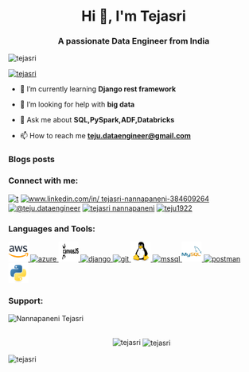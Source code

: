 <h1 align="center">Hi 👋, I'm Tejasri</h1>
<h3 align="center">A passionate Data Engineer from India</h3>

<p align="left"> <img src="https://komarev.com/ghpvc/?username=tejasri&label=Profile%20views&color=0e75b6&style=flat" alt="tejasri" /> </p>

<p align="left"> <a href="https://github.com/ryo-ma/github-profile-trophy"><img src="https://github-profile-trophy.vercel.app/?username=tejasri" alt="tejasri" /></a> </p>

- 🌱 I’m currently learning **Django rest framework**

- 🤝 I’m looking for help with **big data**

- 💬 Ask me about **SQL,PySpark,ADF,Databricks**

- 📫 How to reach me **teju.dataengineer@gmail.com**

### Blogs posts
<!-- BLOG-POST-LIST:START -->
<!-- BLOG-POST-LIST:END -->

<h3 align="left">Connect with me:</h3>
<p align="left">
<a href="https://twitter.com/t" target="blank"><img align="center" src="https://raw.githubusercontent.com/rahuldkjain/github-profile-readme-generator/master/src/images/icons/Social/twitter.svg" alt="t" height="30" width="40" /></a>
<a href="https://linkedin.com/in/www.linkedin.com/in/ tejasri-nannapaneni-384609264" target="blank"><img align="center" src="https://raw.githubusercontent.com/rahuldkjain/github-profile-readme-generator/master/src/images/icons/Social/linked-in-alt.svg" alt="www.linkedin.com/in/ tejasri-nannapaneni-384609264" height="30" width="40" /></a>
<a href="https://medium.com/@teju.dataengineer" target="blank"><img align="center" src="https://raw.githubusercontent.com/rahuldkjain/github-profile-readme-generator/master/src/images/icons/Social/medium.svg" alt="@teju.dataengineer" height="30" width="40" /></a>
<a href="https://www.hackerrank.com/tejasri nannapaneni" target="blank"><img align="center" src="https://raw.githubusercontent.com/rahuldkjain/github-profile-readme-generator/master/src/images/icons/Social/hackerrank.svg" alt="tejasri nannapaneni" height="30" width="40" /></a>
<a href="https://www.leetcode.com/teju1922" target="blank"><img align="center" src="https://raw.githubusercontent.com/rahuldkjain/github-profile-readme-generator/master/src/images/icons/Social/leet-code.svg" alt="teju1922" height="30" width="40" /></a>
</p>

<h3 align="left">Languages and Tools:</h3>
<p align="left"> <a href="https://aws.amazon.com" target="_blank" rel="noreferrer"> <img src="https://raw.githubusercontent.com/devicons/devicon/master/icons/amazonwebservices/amazonwebservices-original-wordmark.svg" alt="aws" width="40" height="40"/> </a> <a href="https://azure.microsoft.com/en-in/" target="_blank" rel="noreferrer"> <img src="https://www.vectorlogo.zone/logos/microsoft_azure/microsoft_azure-icon.svg" alt="azure" width="40" height="40"/> </a> <a href="https://canvasjs.com" target="_blank" rel="noreferrer"> <img src="https://raw.githubusercontent.com/Hardik0307/Hardik0307/master/assets/canvasjs-charts.svg" alt="canvasjs" width="40" height="40"/> </a> <a href="https://www.djangoproject.com/" target="_blank" rel="noreferrer"> <img src="https://cdn.worldvectorlogo.com/logos/django.svg" alt="django" width="40" height="40"/> </a> <a href="https://git-scm.com/" target="_blank" rel="noreferrer"> <img src="https://www.vectorlogo.zone/logos/git-scm/git-scm-icon.svg" alt="git" width="40" height="40"/> </a> <a href="https://www.linux.org/" target="_blank" rel="noreferrer"> <img src="https://raw.githubusercontent.com/devicons/devicon/master/icons/linux/linux-original.svg" alt="linux" width="40" height="40"/> </a> <a href="https://www.microsoft.com/en-us/sql-server" target="_blank" rel="noreferrer"> <img src="https://www.svgrepo.com/show/303229/microsoft-sql-server-logo.svg" alt="mssql" width="40" height="40"/> </a> <a href="https://www.mysql.com/" target="_blank" rel="noreferrer"> <img src="https://raw.githubusercontent.com/devicons/devicon/master/icons/mysql/mysql-original-wordmark.svg" alt="mysql" width="40" height="40"/> </a> <a href="https://postman.com" target="_blank" rel="noreferrer"> <img src="https://www.vectorlogo.zone/logos/getpostman/getpostman-icon.svg" alt="postman" width="40" height="40"/> </a> <a href="https://www.python.org" target="_blank" rel="noreferrer"> <img src="https://raw.githubusercontent.com/devicons/devicon/master/icons/python/python-original.svg" alt="python" width="40" height="40"/> </a> </p>

<h3 align="left">Support:</h3>
<p><a href="[https://www.buymeacoffee.com/Nannapaneni Tejasri](https://connect.stripe.com/app/express?stripe_resolution_path=setting#acct_1QtpeGR9LtRnyiJs/overview)"> <img align="left" src="https://cdn.buymeacoffee.com/buttons/v2/default-yellow.png" height="50" width="210" alt="Nannapaneni Tejasri" /></a></p><br><br>

<p><img align="left" src="https://github-readme-stats.vercel.app/api/top-langs?username=tejasri&show_icons=true&locale=en&layout=compact" alt="tejasri" /></p>

<p>&nbsp;<img align="center" src="https://github-readme-stats.vercel.app/api?username=tejasri&show_icons=true&locale=en" alt="tejasri" /></p>

<p><img align="center" src="https://github-readme-streak-stats.herokuapp.com/?user=tejasri&" alt="tejasri" /></p>
